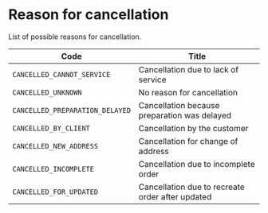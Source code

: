 # Reason for cancellation

List of possible reasons for cancellation.

Code | Title
---------|----------
 `CANCELLED_CANNOT_SERVICE`|Cancellation due to lack of service
 `CANCELLED_UNKNOWN`|No reason for cancellation
 `CANCELLED_PREPARATION_DELAYED`|Cancellation because preparation was delayed
 `CANCELLED_BY_CLIENT`|Cancellation by the customer
 `CANCELLED_NEW_ADDRESS`|Cancellation for change of address
 `CANCELLED_INCOMPLETE `|Cancellation due to incomplete order
 `CANCELLED_FOR_UPDATED`|Cancellation due to recreate order after updated 